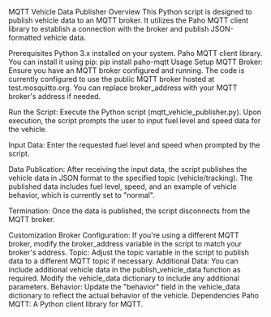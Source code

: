 MQTT Vehicle Data Publisher
Overview
This Python script is designed to publish vehicle data to an MQTT broker. It utilizes the Paho MQTT client library to establish a connection with the broker and publish JSON-formatted vehicle data.

Prerequisites
Python 3.x installed on your system.
Paho MQTT client library. You can install it using pip:
pip install paho-mqtt
Usage
Setup MQTT Broker: Ensure you have an MQTT broker configured and running. The code is currently configured to use the public MQTT broker hosted at test.mosquitto.org. You can replace broker_address with your MQTT broker's address if needed.

Run the Script: Execute the Python script (mqtt_vehicle_publisher.py). Upon execution, the script prompts the user to input fuel level and speed data for the vehicle.

Input Data: Enter the requested fuel level and speed when prompted by the script.

Data Publication: After receiving the input data, the script publishes the vehicle data in JSON format to the specified topic (vehicle/tracking). The published data includes fuel level, speed, and an example of vehicle behavior, which is currently set to "normal".

Termination: Once the data is published, the script disconnects from the MQTT broker.

Customization
Broker Configuration: If you're using a different MQTT broker, modify the broker_address variable in the script to match your broker's address.
Topic: Adjust the topic variable in the script to publish data to a different MQTT topic if necessary.
Additional Data: You can include additional vehicle data in the publish_vehicle_data function as required. Modify the vehicle_data dictionary to include any additional parameters.
Behavior: Update the "behavior" field in the vehicle_data dictionary to reflect the actual behavior of the vehicle.
Dependencies
Paho MQTT: A Python client library for MQTT.
